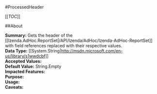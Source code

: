 #ProcessedHeader

[[_TOC_]]

##About

**Summary:** Gets the header of the [[Izenda.AdHoc.ReportSet|/API/Izenda/AdHoc/Izenda-AdHoc-ReportSet]] with field references replaced with their respective values.  
**Data Type:** [[System.String|http://msdn.microsoft.com/en-us/library/s1wwdcbf]]  
**Accepted Values:**   
**Default Value:** String.Empty  
**Impacted Features:**   
**Purpose:**   
**Usage:**   
**Caveats:**   

